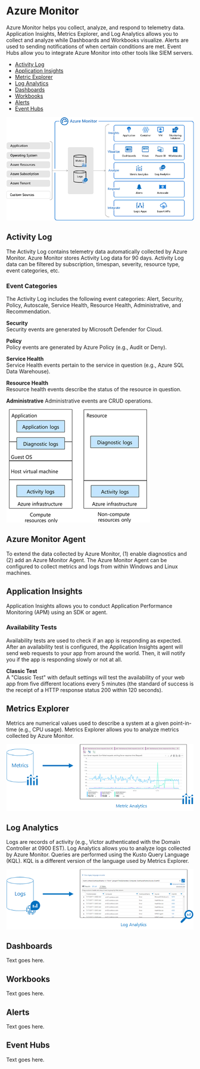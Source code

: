 # Azure Monitor
Azure Monitor helps you collect, analyze, and respond to telemetry data. 
Application Insights, Metrics Explorer, and Log Analytics allows you to collect and analyze while Dashboards and Workbooks visualize. Alerts are used to sending notifications of when certain conditions are met. Event Hubs allow you to integrate Azure Monitor into other tools like SIEM servers. 
* [Activity Log](#activity-log)
* [Application Insights](#application-insights)
* [Metric Explorer](#metric-explorer)
* [Log Analytics](#log-analytics)
* [Dashboards](#dashboards)
* [Workbooks](#workbooks)
* [Alerts](#alerts)
* [Event Hubs](#event-hubs)

![azure-monitor.png](azure-monitor.png)  

## Activity Log
The Activity Log contains telemetry data automatically collected by Azure Monitor. Azure Monitor stores Activity Log data for 90 days. Activity Log data can be filtered by subscription, timespan, severity, resource type, event categories, etc. 

### Event Categories
The Activity Log includes the following event categories: Alert, Security, Policy, Autoscale, Service Health, Resource Health, Administrative, and Recommendation. 

**Security**  
Security events are generated by Microsoft Defender for Cloud. 

**Policy**  
Policy events are generated by Azure Policy (e.g., Audit or Deny). 

**Service Health**  
Service Health events pertain to the service in question (e.g., Azure SQL Data Warehouse). 

**Resource Health**  
Resource health events describe the status of the resource in question. 

**Administrative** 
Administrative events are CRUD operations. 

![activity-log.png](activity-log.png)

## Azure Monitor Agent
To extend the data collected by Azure Monitor, (1) enable diagnostics and (2) add an Azure Monitor Agent. The Azure Monitor Agent can be configured to collect metrics and logs from within Windows and Linux machines. 

## Application Insights  
Application Insights allows you to conduct Application Performance Monitoring (APM) using an SDK or agent. 

### Availability Tests  
Availability tests are used to check if an app is responding as expected. After an availability test is configured, the Application Insights agent will send web requests to your app from around the world. Then, it will notify you if the app is responding slowly or not at all. 

**Classic Test**  
A "Classic Test" with default settings will test the availability of your web app from five different locations every 5 minutes (the standard of success is the receipt of a HTTP response status 200 within 120 seconds). 

## Metrics Explorer
Metrics are numerical values used to describe a system at a given point-in-time (e.g., CPU usage). Metrics Explorer allows you to analyze metrics collected by Azure Monitor. 

![metrics-explorer.png](metrics-explorer.png)

## Log Analytics
Logs are records of activity (e.g., Victor authenticated with the Domain Controller at 0900 EST). Log Analytics allows you to analyze logs collected by Azure Monitor. Queries are performed using the Kusto Query Language (KQL). KQL is a different version of the language used by Metrics Explorer. 

![log-analytics.png](log-analytics.png)

## Dashboards
Text goes here.

## Workbooks
Text goes here.

## Alerts
Text goes here. 

## Event Hubs
Text goes here.


